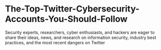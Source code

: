 # The-Top-Twitter-Cybersecurity-Accounts-You-Should-Follow
Security experts, researchers, cyber enthusiasts, and hackers are eager to share their ideas, news, and research on information security, industry best practices, and the most recent dangers  on Twitter
 
